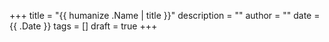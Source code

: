 +++
title = "{{ humanize .Name | title }}"
description = ""
author = ""
date = {{ .Date }}
tags = []
draft = true
+++